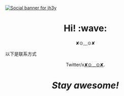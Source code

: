 [![Social banner for jh3y](https://github.com/jh3y/jh3y/raw/master/assets/header-banner--optimized.svg)](https://jhey.dev)
<h1 align='center'> Hi! :wave:</h1>
<p align='center'>
✘⊙﹏⊙✘
</p>
<p>以下是联系方式</p>
<p align='center'>Twitter/x<a href="https://x.com/PJP2064860?t=2qZNp19uPbugS84yC58Lbw&s=09">✘⊙﹏⊙✘</a>.</p>

<h1 align='center'><i>Stay awesome!</i></h1>

